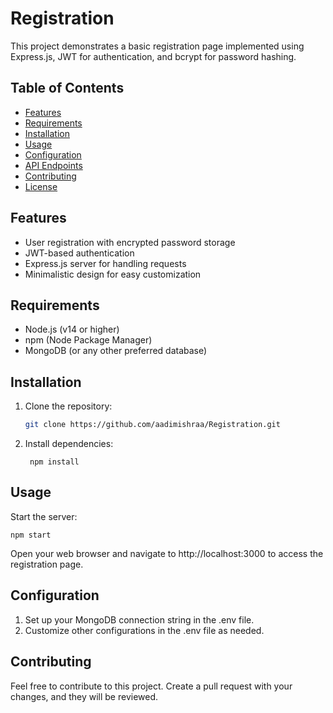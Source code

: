 # Registration
This project demonstrates a basic registration page implemented using Express.js, JWT for authentication, and bcrypt for password hashing.

## Table of Contents

- [Features](#features)
- [Requirements](#requirements)
- [Installation](#installation)
- [Usage](#usage)
- [Configuration](#configuration)
- [API Endpoints](#api-endpoints)
- [Contributing](#contributing)
- [License](#license)

## Features

- User registration with encrypted password storage
- JWT-based authentication
- Express.js server for handling requests
- Minimalistic design for easy customization

## Requirements

- Node.js (v14 or higher)
- npm (Node Package Manager)
- MongoDB (or any other preferred database)

## Installation

1. Clone the repository:

   ```bash
   git clone https://github.com/aadimishraa/Registration.git
2. Install dependencies:
   ```
    npm install
## Usage

Start the server:
```
npm start
```
Open your web browser and navigate to http://localhost:3000 to access the registration page.

## Configuration
1. Set up your MongoDB connection string in the .env file.
2. Customize other configurations in the .env file as needed.

## Contributing
Feel free to contribute to this project. Create a pull request with your changes, and they will be reviewed.
